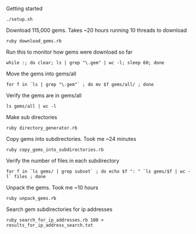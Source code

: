Getting started

    ./setup.sh

Download 115,000 gems. Takes ~20 hours running 10 threads to download

    ruby download_gems.rb

Run this to monitor how gems were download so far

    while :; do clear; ls | grep "\.gem" | wc -l; sleep 60; done

Move the gems into gems/all

    for f in `ls | grep "\.gem"` ; do mv $f gems/all/ ; done

Verify the gems are in gems/all

    ls gems/all | wc -l

Make sub directories

    ruby directory_generator.rb

Copy gems into subdirectories.  Took me ~24 minutes

    ruby copy_gems_into_subdirectories.rb

Verify the number of files in each subdirectory

    for f in `ls gems/ | grep subset` ; do echo $f ": " `ls gems/$f | wc -l` files ; done

Unpack the gems.  Took me ~10 hours

    ruby unpack_gems.rb

Search gem subdirectories for ip addresses

    ruby search_for_ip_addresses.rb 100 > results_for_ip_address_search.txt

